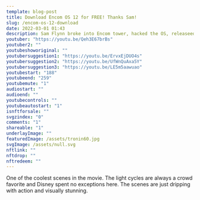 ```yaml
---
template: blog-post
title: Download Encom OS 12 for FREE! Thanks Sam!
slug: /encom-os-12-download
date: 2022-03-01 01:43
description: Sam Flynn broke into Encom tower, hacked the OS, releaseed it to the world for free, and then dove off the top of the building. The least you could do is download it!
youtuber: "https://youtu.be/Qeh3E67brBs"
youtuber2: ""
youtubeshoworiginal: ""
youtubersuggestion1: "https://youtu.be/ErvxEjDUO4s"
youtubersuggestion2: "https://youtu.be/UfWnQuAxa5Y"
youtubersuggestion3: "https://youtu.be/LE5m5aawuao"
youtubestart: "188"
youtubeend: "259"
youtubemute: "1"
audiostart: ""
audioend: ""
youtubecontrols: ""
youtubeautostart: "1"
isnftforsale: ""
svgzindex: "0"
comments: "1"
shareable: "1"
underlayImage: ""
featuredImage: /assets/tronin60.jpg
svgImage: /assets/null.svg
nftlink: ""
nftdrop: ""
nftredeem: ""
---
```

One of the coolest scenes in the movie. The light cycles are always a crowd favorite and Disney spent no exceptions here. The scenes are just dripping with action and visually stunning.







 

 

<!-- XjuLZwlDxh8 -->